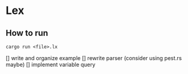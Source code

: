 # Lex

## How to run
```
cargo run <file>.lx
```

[] write and organize example
[] rewrite parser (consider using pest.rs maybe)
[] implement variable query
